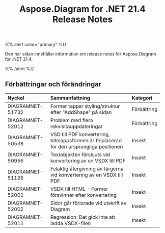 ﻿---
title: Aspose.Diagram for .NET 21.4 Release Notes
type: docs
weight: 9
url: /sv/net/aspose-diagram-for-net-21-4-release-notes/
---
{{% alert color="primary" %}} 

Den här sidan innehåller information om release notes för Aspose.Diagram for .NET 21.4.

{{% /alert %}} 
## **Förbättringar och förändringar**

|**Nyckel**|**Sammanfattning**|**Kategori**|
|:- |:- |:- |
|DIAGRAMNET-51732|Former tappar styling/struktur efter "AddShape" på sidan|Förbättring|
|DIAGRAMNET-52012|Problem med flera rekvisitauppdateringar|Förbättring|
|DIAGRAMNET-50538|VSD till PDF konvertering, bitmappsformen är felplacerad för den ursprungliga positionen|Insekt|
|DIAGRAMNET-50956|Textobjekten förskjuts vid konvertering av en VSDX till PDF|Insekt|
|DIAGRAMNET-51126|Felaktig återgivning av färgerna vid konvertering av en VSDX till PDF|Insekt|
|DIAGRAMNET-52001|VSDX till HTML - Former försvinner efter konvertering|Insekt|
|DIAGRAMNET-52002|Sidor går förlorade vid utskrift av Diagram|Insekt|
|DIAGRAMNET-52011|Regression: Det gick inte att ladda VSDX-filen|Insekt|




